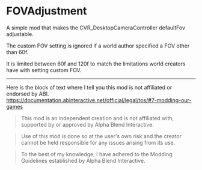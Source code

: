 # FOVAdjustment
 
A simple mod that makes the CVR_DesktopCameraController defaultFov adjustable.

The custom FOV setting is ignored if a world author specified a FOV other than 60f.

It is limited between 60f and 120f to match the limitations world creators have with setting custom FOV.

---

Here is the block of text where I tell you this mod is not affiliated or endorsed by ABI. 
https://documentation.abinteractive.net/official/legal/tos/#7-modding-our-games

> This mod is an independent creation and is not affiliated with, supported by or approved by Alpha Blend Interactive. 

> Use of this mod is done so at the user's own risk and the creator cannot be held responsible for any issues arising from its use.

> To the best of my knowledge, I have adhered to the Modding Guidelines established by Alpha Blend Interactive.
